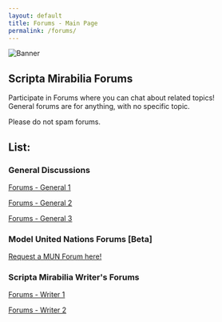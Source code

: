 ```yaml
---
layout: default
title: Forums - Main Page
permalink: /forums/
---
```


<img src="https://scripta-mirabilia.github.io/SMFBannerV2.png" alt="Banner" class="center">

## Scripta Mirabilia Forums

Participate in Forums where you can chat about related topics! \
General forums are for anything, with no specific topic.

Please do not spam forums.

## List:

### General Discussions

[Forums - General 1](https://scripta-mirabilia.github.io/forums/general1)

[Forums - General 2](https://scripta-mirabilia.github.io/forums/general2)

[Forums - General 3](https://scripta-mirabilia.github.io/forums/general3)

### Model United Nations Forums [Beta]

[Request a MUN Forum here!](https://scripta-mirabilia.github.io/request/)

### Scripta Mirabilia Writer's Forums

[Forums - Writer 1](https://scripta-mirabilia.github.io/forums/writer1)

[Forums - Writer 2](https://scripta-mirabilia.github.io/forums/writer2)
